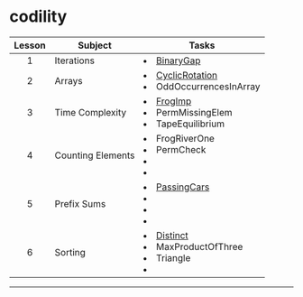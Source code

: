 codility
===

 Lesson | Subject | Tasks
:---: | --- | ---
1 | Iterations | <li> [BinaryGap](/src/easy/BinaryGap.java) 
2 | Arrays | <li> [CyclicRotation](/src/easy/CyclicRotation.java) <li> OddOccurrencesInArray
3 | Time Complexity | <li> [FrogImp](/src/easy/FrogImp.java) <li> PermMissingElem <li> TapeEquilibrium
4 | Counting Elements | <li> FrogRiverOne <li> PermCheck <li> <li>
5 | Prefix Sums | <li> [PassingCars](/src/easy/PassingCars.java) <li> <li> <li>
6 | Sorting | <li> [Distinct](/src/easy/Distinct.java) <li> MaxProductOfThree <li> Triangle <li>

---